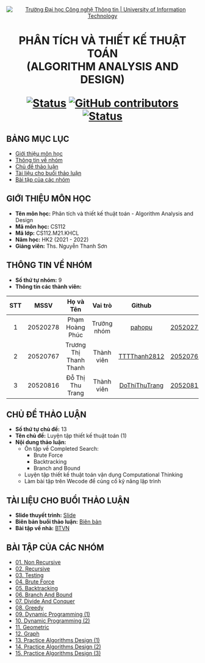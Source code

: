 <!-- Banner -->
<p align="center">
  <a href="https://www.uit.edu.vn/" title="Trường Đại học Công nghệ Thông tin" style="border: none;">
    <img src="https://i.imgur.com/WmMnSRt.png" alt="Trường Đại học Công nghệ Thông tin | University of Information Technology">
  </a>
</p>

<h1 align="center"><b>PHÂN TÍCH VÀ THIẾT KẾ THUẬT TOÁN<br>(ALGORITHM ANALYSIS AND DESIGN)</b></h>

[![Status](https://img.shields.io/badge/status-working-brightgreen?style=flat-square)](https://github.com/DoThiThuTrang/CS112.M21.KHCL)
[![GitHub contributors](https://img.shields.io/github/contributors/DoThiThuTrang/CS112.M21.KHCL?style=flat-square)](https://github.com/DoThiThuTrang/CS112.M21.KHCL/graphs/contributors)
[![Status](https://img.shields.io/badge/language-python-green?style=flat-square)](https://github.com/DoThiThuTrang/CS112.M21.KHCL)

## BẢNG MỤC LỤC
* [Giới thiệu môn học](#giới-thiệu-môn-học)
* [Thông tin về nhóm](#thông-tin-về-nhóm)
* [Chủ đề thảo luận](#chủ-đề-thảo-luận)
* [Tài liệu cho buổi thảo luận](#tài-liệu-cho-buổi-thảo-luận)
* [Bài tập của các nhóm](#bài-tập-của-các-nhóm)

## GIỚI THIỆU MÔN HỌC
* **Tên môn học:** Phân tích và thiết kế thuật toán - Algorithm Analysis and Design
* **Mã môn học:** CS112
* **Mã lớp:** CS112.M21.KHCL
* **Năm học:** HK2 (2021 - 2022)
* **Giảng viên:** Ths. Nguyễn Thanh Sơn

## THÔNG TIN VỀ NHÓM
* **Số thứ tự nhóm:** 9
* **Thông tin các thành viên:**

| STT    | MSSV          | Họ và Tên                |Vai trò    | Github                                          | Email                   |
| :----: |:-------------:| :-----------------------:|:---------:|:-----------------------------------------------:|:-------------------------:
| 1      | 20520278      | Phạm Hoàng Phúc          |Trưởng nhóm|[pahopu](https://github.com/pahopu)              |20520278@gm.uit.edu.vn   |
| 2      | 20520767      | Trương Thị Thanh Thanh   |Thành viên |[TTTThanh2812](https://github.com/TTTThanh2812)  |20520767@gm.uit.edu.vn   |
| 3      | 20520816      | Đỗ Thị Thu Trang         |Thành viên |[DoThiThuTrang](https://github.com/DoThiThuTrang)|20520816@gm.uit.edu.vn   |

## CHỦ ĐỀ THẢO LUẬN
* **Số thứ tự chủ đề:** 13
* **Tên chủ đề:** Luyện tập thiết kế thuật toán (1)
* **Nội dung thảo luận:**
  - Ôn tập về Completed Search:
    + Brute Force 
    + Backtracking
    + Branch and Bound
  - Luyện tập thiết kế thuật toán vận dụng Computational Thinking
  - Làm bài tập trên Wecode để củng cố kỹ năng lập trình

## TÀI LIỆU CHO BUỔI THẢO LUẬN
* **Slide thuyết trình:** [Slide](https://uithcm-my.sharepoint.com/:p:/g/personal/20520767_ms_uit_edu_vn/EftIC1nL7TtOjV4Mt4GIQr8Bj4cfgWOCOQAdagGzbqZmFQ?e=3h5mtw)
* **Biên bản buổi thảo luận:** [Biên bản](https://docs.google.com/spreadsheets/d/1MogPvF8qw6ul9PBhjmfiZYW9FHCuOUm5FQ1d90WTVKc/edit#gid=843863149)
* **Bài tập về nhà:** [BTVN](https://khmt.uit.edu.vn/wecode/sonnt/assignment/170/278)

## BÀI TẬP CỦA CÁC NHÓM
* [01. Non Recursive](https://github.com/DoThiThuTrang/CS112.M21.KHCL/tree/main/BTVN%20c%E1%BB%A7a%20c%C3%A1c%20nh%C3%B3m/Ch%E1%BB%A7%20%C4%91%E1%BB%81%2001%20-%20Non%20Recursive)
* [02. Recursive](https://github.com/DoThiThuTrang/CS112.M21.KHCL/tree/main/BTVN%20c%E1%BB%A7a%20c%C3%A1c%20nh%C3%B3m/Ch%E1%BB%A7%20%C4%91%E1%BB%81%2002%20-%20Recursive)
* [03. Testing](https://github.com/DoThiThuTrang/CS112.M21.KHCL/tree/main/BTVN%20c%E1%BB%A7a%20c%C3%A1c%20nh%C3%B3m/Ch%E1%BB%A7%20%C4%91%E1%BB%81%2003%20-%20Testing)
* [04. Brute Force](https://github.com/DoThiThuTrang/CS112.M21.KHCL/tree/main/BTVN%20c%E1%BB%A7a%20c%C3%A1c%20nh%C3%B3m/Ch%E1%BB%A7%20%C4%91%E1%BB%81%2004%20-%20Brute%20Force)
* [05. Backtracking](https://github.com/DoThiThuTrang/CS112.M21.KHCL/tree/main/BTVN%20c%E1%BB%A7a%20c%C3%A1c%20nh%C3%B3m/Ch%E1%BB%A7%20%C4%91%E1%BB%81%2005%20-%20Backtracking)
* [06. Branch And Bound](https://github.com/DoThiThuTrang/CS112.M21.KHCL/tree/main/BTVN%20c%E1%BB%A7a%20c%C3%A1c%20nh%C3%B3m/Ch%E1%BB%A7%20%C4%91%E1%BB%81%2006%20-%20Branch%20And%20Bound)
* [07. Divide And Conquer](https://github.com/DoThiThuTrang/CS112.M21.KHCL/tree/main/BTVN%20c%E1%BB%A7a%20c%C3%A1c%20nh%C3%B3m/Ch%E1%BB%A7%20%C4%91%E1%BB%81%2007%20-%20Divide%20And%20Conquer)
* [08. Greedy](https://github.com/DoThiThuTrang/CS112.M21.KHCL/tree/main/BTVN%20c%E1%BB%A7a%20c%C3%A1c%20nh%C3%B3m/Ch%E1%BB%A7%20%C4%91%E1%BB%81%2008%20-%20Greedy)
* [09. Dynamic Programming (1)](https://github.com/DoThiThuTrang/CS112.M21.KHCL/tree/main/BTVN%20c%E1%BB%A7a%20c%C3%A1c%20nh%C3%B3m/Ch%E1%BB%A7%20%C4%91%E1%BB%81%2009%20-%20Dynamic%20Programming%20(1))
* [10. Dynamic Programming (2)](https://github.com/DoThiThuTrang/CS112.M21.KHCL/tree/main/BTVN%20c%E1%BB%A7a%20c%C3%A1c%20nh%C3%B3m/Ch%E1%BB%A7%20%C4%91%E1%BB%81%2010%20-%20Dynamic%20Programming%20(2))
* [11. Geometric](https://github.com/DoThiThuTrang/CS112.M21.KHCL/tree/main/BTVN%20c%E1%BB%A7a%20c%C3%A1c%20nh%C3%B3m/Ch%E1%BB%A7%20%C4%91%E1%BB%81%2011%20-%20Geometric)
* [12. Graph]()
* [13. Practice Algorithms Design (1)]()
* [14. Practice Algorithms Design (2)]()
* [15. Practice Algorithms Design (3)]()
